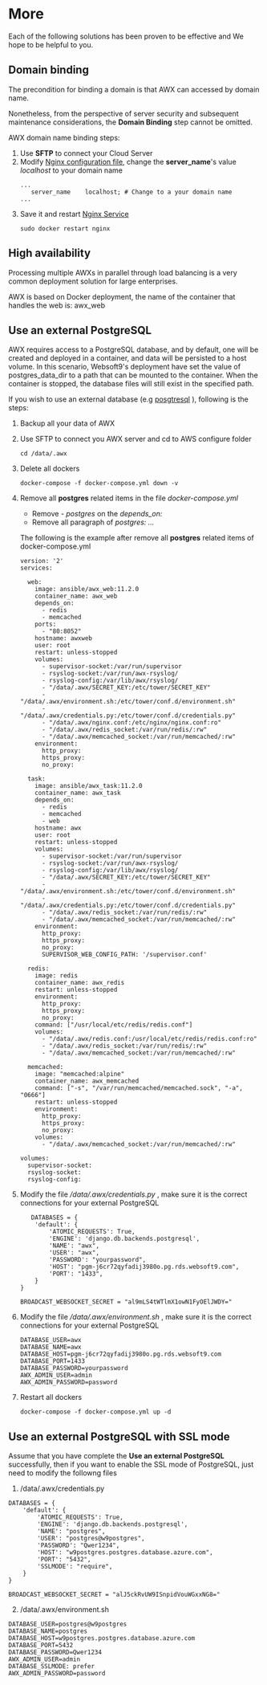 # More

Each of the following solutions has been proven to be effective and We hope to be helpful to you.

## Domain binding

The precondition for binding a domain is that AWX can accessed by domain name.

Nonetheless, from the perspective of server security and subsequent maintenance considerations, the **Domain Binding** step cannot be omitted.

AWX domain name binding steps:

1. Use **SFTP** to connect your Cloud Server
2. Modify [Nginx configuration file](/stack-components.md#nginx), change the **server_name**'s value *localhost* to your domain name
   ```text
   ...
      server_name    localhost; # Change to a your domain name
   ...
   ```
3. Save it and restart [Nginx Service](/admin-services.md#nginx)
   ```
   sudo docker restart nginx
   ```
## High availability

Processing multiple AWXs in parallel through load balancing is a very common deployment solution for large enterprises.

AWX is based on Docker deployment, the name of the container that handles the web is: awx_web


## Use an external PostgreSQL

AWX requires access to a PostgreSQL database, and by default, one will be created and deployed in a container, and data will be persisted to a host volume. In this scenario, Websoft9's deployment have set the value of postgres_data_dir to a path that can be mounted to the container. When the container is stopped, the database files will still exist in the specified path.

If you wish to use an external database (e.g [posgtresql](https://github.com/ansible/awx/blob/devel/INSTALL.md#docker-compose) ), following is the steps:

1. Backup all your data of AWX
2. Use SFTP to connect you AWX server and cd to AWS configure folder
   ```
   cd /data/.awx
   ```
2. Delete all dockers
   ```
   docker-compose -f docker-compose.yml down -v
   ```
3. Remove all **postgres** related items in the file *docker-compose.yml*  

   * Remove *- postgres* on the *depends_on:* 
   * Remove all paragraph of *postgres: ...*

   The following is the example after remove all **postgres** related items of docker-compose.yml

   ```
   version: '2'
   services:

     web:
       image: ansible/awx_web:11.2.0
       container_name: awx_web
       depends_on:
         - redis
         - memcached
       ports:
         - "80:8052"
       hostname: awxweb
       user: root
       restart: unless-stopped
       volumes:
         - supervisor-socket:/var/run/supervisor
         - rsyslog-socket:/var/run/awx-rsyslog/
         - rsyslog-config:/var/lib/awx/rsyslog/
         - "/data/.awx/SECRET_KEY:/etc/tower/SECRET_KEY"
         - "/data/.awx/environment.sh:/etc/tower/conf.d/environment.sh"
         - "/data/.awx/credentials.py:/etc/tower/conf.d/credentials.py"
         - "/data/.awx/nginx.conf:/etc/nginx/nginx.conf:ro"
         - "/data/.awx/redis_socket:/var/run/redis/:rw"
         - "/data/.awx/memcached_socket:/var/run/memcached/:rw"
       environment:
         http_proxy: 
         https_proxy: 
         no_proxy: 

     task:
       image: ansible/awx_task:11.2.0
       container_name: awx_task
       depends_on:
         - redis
         - memcached
         - web
       hostname: awx
       user: root
       restart: unless-stopped
       volumes:
         - supervisor-socket:/var/run/supervisor
         - rsyslog-socket:/var/run/awx-rsyslog/
         - rsyslog-config:/var/lib/awx/rsyslog/
         - "/data/.awx/SECRET_KEY:/etc/tower/SECRET_KEY"
         - "/data/.awx/environment.sh:/etc/tower/conf.d/environment.sh"
         - "/data/.awx/credentials.py:/etc/tower/conf.d/credentials.py"
         - "/data/.awx/redis_socket:/var/run/redis/:rw"
         - "/data/.awx/memcached_socket:/var/run/memcached/:rw"
       environment:
         http_proxy: 
         https_proxy: 
         no_proxy: 
         SUPERVISOR_WEB_CONFIG_PATH: '/supervisor.conf'

     redis:
       image: redis
       container_name: awx_redis
       restart: unless-stopped
       environment:
         http_proxy: 
         https_proxy: 
         no_proxy: 
       command: ["/usr/local/etc/redis/redis.conf"]
       volumes:
         - "/data/.awx/redis.conf:/usr/local/etc/redis/redis.conf:ro"
         - "/data/.awx/redis_socket:/var/run/redis/:rw"
         - "/data/.awx/memcached_socket:/var/run/memcached/:rw"

     memcached:
       image: "memcached:alpine"
       container_name: awx_memcached
       command: ["-s", "/var/run/memcached/memcached.sock", "-a", "0666"]
       restart: unless-stopped
       environment:
         http_proxy: 
         https_proxy: 
         no_proxy: 
       volumes:
         - "/data/.awx/memcached_socket:/var/run/memcached/:rw"

   volumes:
     supervisor-socket:
     rsyslog-socket:
     rsyslog-config:

   ```
4. Modify the file */data/.awx/credentials.py* , make sure it is the correct connections for your external PostgreSQL
   ```
      DATABASES = {
       'default': {
           'ATOMIC_REQUESTS': True,
           'ENGINE': 'django.db.backends.postgresql',
           'NAME': "awx",
           'USER': "awx",
           'PASSWORD': "yourpassword",
           'HOST': "pgm-j6cr72qyfadij3980o.pg.rds.websoft9.com",
           'PORT': "1433",
       }
   }

   BROADCAST_WEBSOCKET_SECRET = "al9mLS4tWTlmX1owN1FyOElJWDY="
   ```
5. Modify the file */data/.awx/environment.sh* , make sure it is the correct connections for your external PostgreSQL
   ```
   DATABASE_USER=awx
   DATABASE_NAME=awx
   DATABASE_HOST=pgm-j6cr72qyfadij3980o.pg.rds.websoft9.com
   DATABASE_PORT=1433
   DATABASE_PASSWORD=yourpassword
   AWX_ADMIN_USER=admin
   AWX_ADMIN_PASSWORD=password

   ```
6. Restart all dockers
   ```
   docker-compose -f docker-compose.yml up -d
   ```
   
## Use an external PostgreSQL with SSL mode

Assume that you have complete the **Use an external PostgreSQL** successfully, then if you want to enable the SSL mode of PostgreSQL, just need to modify the followng files

1. /data/.awx/credentials.py

```
DATABASES = {
    'default': {
        'ATOMIC_REQUESTS': True,
        'ENGINE': 'django.db.backends.postgresql',
        'NAME': "postgres",
        'USER': "postgres@w9postgres",
        'PASSWORD': "Qwer1234",
        'HOST': "w9postgres.postgres.database.azure.com",
        'PORT': "5432",
        'SSLMODE': "require",
    }
}

BROADCAST_WEBSOCKET_SECRET = "alJ5ckRvUW9ISnpidVouWGxxNG8="
```
2. /data/.awx/environment.sh
```
DATABASE_USER=postgres@w9postgres
DATABASE_NAME=postgres
DATABASE_HOST=w9postgres.postgres.database.azure.com
DATABASE_PORT=5432
DATABASE_PASSWORD=Qwer1234
AWX_ADMIN_USER=admin
DATABASE_SSLMODE: prefer
AWX_ADMIN_PASSWORD=password

```
